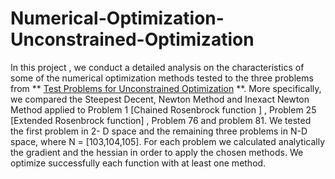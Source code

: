 # Numerical-Optimization-Unconstrained-Optimization
In  this project , we conduct a detailed analysis on the characteristics of some of the numerical optimization methods tested to the three problems from ** [Test Problems for Unconstrained Optimization](https://www.researchgate.net/publication/325314497_Test_Problems_for_Unconstrained_Optimization) **. More specifically, we compared the Steepest Decent, Newton Method and Inexact Newton Method applied to Problem 1 [Chained Rosenbrock function ] , Problem 25 [Extended Rosenbrock function] , Problem 76 and problem 81. We tested the first problem in 2- D space and the remaining three problems in N-D space, where N = [103,104,105]. For each problem we calculated analytically the gradient and the hessian in order to apply the chosen methods. We optimize successfully each function with at least one method.
